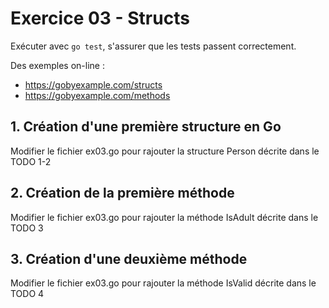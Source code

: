 # Exercice 03 - Structs

Exécuter avec `go test`, s'assurer que les tests passent correctement.
 
Des exemples on-line :
 
* https://gobyexample.com/structs
* https://gobyexample.com/methods

## 1. Création d'une première structure en Go

Modifier le fichier ex03.go pour rajouter la structure Person décrite dans le TODO 1-2

## 2. Création de la première méthode

Modifier le fichier ex03.go pour rajouter la méthode IsAdult décrite dans le TODO 3

## 3. Création d'une deuxième méthode

Modifier le fichier ex03.go pour rajouter la méthode IsValid décrite dans le TODO 4